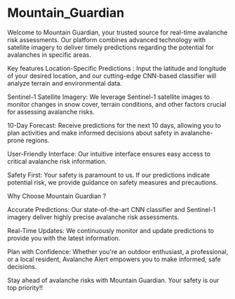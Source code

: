 # Mountain_Guardian
Welcome to Mountain Guardian, your trusted source for real-time avalanche risk assessments. Our platform combines advanced technology with satellite imagery to deliver timely predictions regarding the potential for avalanches in specific areas.

Key features
Location-Specific Predictions : Input the latitude and longitude of your desired location, and our cutting-edge CNN-based classifier will analyze terrain and environmental data.

Sentinel-1 Satellite Imagery: We leverage Sentinel-1 satellite images to monitor changes in snow cover, terrain conditions, and other factors crucial for assessing avalanche risks.

10-Day Forecast: Receive predictions for the next 10 days, allowing you to plan activities and make informed decisions about safety in avalanche-prone regions.

User-Friendly Interface: Our intuitive interface ensures easy access to critical avalanche risk information.

Safety First: Your safety is paramount to us. If our predictions indicate potential risk, we provide guidance on safety measures and precautions.


Why Choose Mountain Guardian ?

Accurate Predictions: Our state-of-the-art CNN classifier and Sentinel-1 imagery deliver highly precise avalanche risk assessments.

Real-Time Updates: We continuously monitor and update predictions to provide you with the latest information.

Plan with Confidence: Whether you're an outdoor enthusiast, a professional, or a local resident, Avalanche Alert empowers you to make informed, safe decisions.


Stay ahead of avalanche risks with Mountain Guardian. Your safety is our top priority!!
